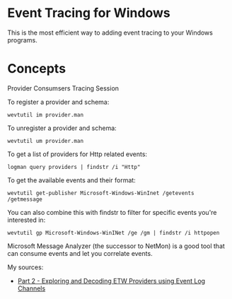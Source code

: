 # Event Tracing for Windows

This is the most efficient way to adding event tracing to your Windows programs. 

Concepts
========
Provider
Consumsers
Tracing Session

To register a provider and schema:
```
wevtutil im provider.man
```

To unregister a provider and schema:
```
wevtutil um provider.man
```
To get a list of providers for Http related events:

```
logman query providers | findstr /i "Http"
```

To get the available events and their format:
```
wevtutil get-publisher Microsoft-Windows-WinInet /getevents /getmessage
```
You can also combine this with findstr to filter for specific events you're interested in:
```
wevtutil gp Microsoft-Windows-WinINet /ge /gm | findstr /i httpopen
```

Microsoft Message Analyzer (the successor to NetMon) is a good tool that can consume events and let you correlate events.


My sources:
- [Part 2 - Exploring and Decoding ETW Providers using Event Log Channels](http://blogs.msdn.com/b/ntdebugging/archive/2009/09/08/exploring-and-decoding-etw-providers-using-event-log-channels.aspx)
